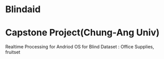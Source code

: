 # Blindaid
# Capstone Project(Chung-Ang Univ)
Realtime Processing for Andriod OS
for Blind
Dataset : Office Supplies, fruitset
